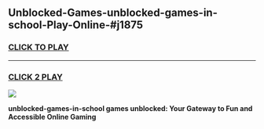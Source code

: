 
## Unblocked-Games-unblocked-games-in-school-Play-Online-#j1875
<h3>
<a href="https://premium.freeplayer.one?title=unblocked-games-in-school&ref=27F">CLICK TO PLAY</a></h3>
<hr>

<h3>
<a href="https://premium.freeplayer.one?title=unblocked-games-in-school&ref=27F">CLICK 2 PLAY</a>
  
</h3>

<a href="https://premium.freeplayer.one?title=unblocked-games-in-school&ref=27F"><img src="https://clearcache.store/games.png"></a>


**unblocked-games-in-school games unblocked: Your Gateway to Fun and Accessible Online Gaming**

